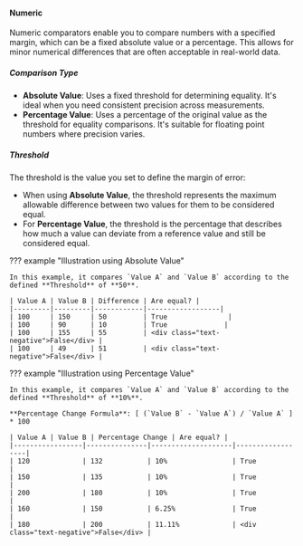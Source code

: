 #### Numeric

Numeric comparators enable you to compare numbers with a specified margin, which can be a fixed absolute value or a percentage. This allows for minor numerical differences that are often acceptable in real-world data.

##### Comparison Type

- **Absolute Value**: Uses a fixed threshold for determining equality. It's ideal when you need consistent precision across measurements.
- **Percentage Value**: Uses a percentage of the original value as the threshold for equality comparisons. It's suitable for floating point numbers where precision varies.

##### Threshold

The threshold is the value you set to define the margin of error:

- When using **Absolute Value**, the threshold represents the maximum allowable difference between two values for them to be considered equal.
- For **Percentage Value**, the threshold is the percentage that describes how much a value can deviate from a reference value and still be considered equal.

??? example "Illustration using Absolute Value"
    
    In this example, it compares `Value A` and `Value B` according to the defined **Threshold** of **50**.

    | Value A | Value B | Difference | Are equal? |
    |---------|---------|------------|------------------|
    | 100     | 150     | 50         | True               |
    | 100     | 90      | 10         | True              |
    | 100     | 155     | 55         | <div class="text-negative">False</div> |
    | 100     | 49      | 51         | <div class="text-negative">False</div> |


??? example "Illustration using Percentage Value"

    In this example, it compares `Value A` and `Value B` according to the defined **Threshold** of **10%**.

    **Percentage Change Formula**: [ (`Value B` - `Value A`) / `Value A` ] * 100

    | Value A | Value B | Percentage Change | Are equal? |
    |-----------------|---------------|--------------------|------------------|
    | 120             | 132           | 10%                | True               |
    | 150             | 135           | 10%                | True               |
    | 200             | 180           | 10%                | True               |
    | 160             | 150           | 6.25%              | True               |
    | 180             | 200           | 11.11%             | <div class="text-negative">False</div> |
